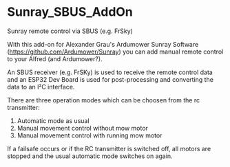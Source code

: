 # Sunray_SBUS_AddOn
Sunray remote control via SBUS (e.g. FrSky)

With this add-on for Alexander Grau's Ardumower Sunray Software (https://github.com/Ardumower/Sunray) you can add manual remote control to your Alfred (and Ardumower?).

An SBUS receiver (e.g. FrSKy) is used to receive the remote control data and an ESP32 Dev Board is used for post-processing and converting the data to an I²C interface.

There are three operation modes which can be choosen from the rc transmitter:
1. Automatic mode as usual
2. Manual movement control without mow motor
3. Manual movement control with running mow motor
   
If a failsafe occurs or if the RC transmitter is switched off, all motors are stopped and the usual automatic mode switches on again.
